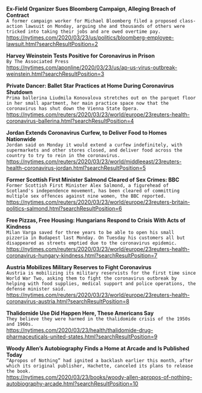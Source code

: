 **Ex-Field Organizer Sues Bloomberg Campaign, Alleging Breach of Contract**\
`A former campaign worker for Michael Bloomberg filed a proposed class-action lawsuit on Monday, arguing she and thousands of others were tricked into taking their jobs and are owed overtime pay.`\
https://nytimes.com/2020/03/23/us/politics/bloomberg-employee-lawsuit.html?searchResultPosition=2

**Harvey Weinstein Tests Positive for Coronavirus in Prison**\
`By The Associated Press`\
https://nytimes.com/aponline/2020/03/23/us/ap-us-virus-outbreak-weinstein.html?searchResultPosition=3

**Private Dancer: Ballet Star Practices at Home During Coronavirus Shutdown**\
`Prima ballerina Liudmila Konovalova stretches out on the parquet floor in her small apartment, her main practice space now that the coronavirus has shut down the Vienna State Opera.`\
https://nytimes.com/reuters/2020/03/23/world/europe/23reuters-health-coronavirus-ballerina.html?searchResultPosition=4

**Jordan Extends Coronavirus Curfew, to Deliver Food to Homes Nationwide**\
`Jordan said on Monday it would extend a curfew indefinitely, with supermarkets and other stores closed, and deliver food across the country to try to rein in the coronavirus.`\
https://nytimes.com/reuters/2020/03/23/world/middleeast/23reuters-health-coronavirus-jordan.html?searchResultPosition=5

**Former Scottish First Minister Salmond Cleared of Sex Crimes: BBC**\
`Former Scottish First Minister Alex Salmond, a figurehead of Scotland's independence movement, has been cleared of committing multiple sex offences against nine women, the BBC reported.`\
https://nytimes.com/reuters/2020/03/23/world/europe/23reuters-britain-politics-salmond.html?searchResultPosition=6

**Free Pizzas, Free Housing: Hungarians Respond to Crisis With Acts of Kindness**\
`Milan Varga saved for three years to be able to open his small pizzeria in Budapest last Monday. On Tuesday his customers all but disappeared as streets emptied due to the coronavirus epidemic.`\
https://nytimes.com/reuters/2020/03/23/world/europe/23reuters-health-coronavirus-hungary-kindness.html?searchResultPosition=7

**Austria Mobilizes Military Reserves to Fight Coronavirus**\
`Austria is mobilizing its military reservists for the first time since World War Two, asking them to fight the coronavirus outbreak by helping with food supplies, medical support and police operations, the defense minister said.`\
https://nytimes.com/reuters/2020/03/23/world/europe/23reuters-health-coronavirus-austria.html?searchResultPosition=8

**Thalidomide Use Did Happen Here, These Americans Say**\
`They believe they were harmed in the thalidomide crisis of the 1950s and 1960s.`\
https://nytimes.com/2020/03/23/health/thalidomide-drug-pharmaceuticals-united-states.html?searchResultPosition=9

**Woody Allen’s Autobiography Finds a Home at Arcade and Is Published Today**\
`“Apropos of Nothing” had ignited a backlash earlier this month, after which its original publisher, Hachette, canceled its plans to release the book.`\
https://nytimes.com/2020/03/23/books/woody-allen-apropos-of-nothing-autobiography-arcade.html?searchResultPosition=10

